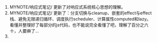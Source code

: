 1. MYNOTE/响应式笔记/ 更新了对响应式系统核心思想的理解。
2. MYNOTE/响应式笔记/ 更新了：分支切换与cleanup、嵌套的effect与effect栈、避免无限递归循环、调度执行scheduler、计算属性computed和lazy。看懂并整理好了每部分的js代码，也不能说完全看懂了吧，理解了百分之六十，人要麻了...
3. 

